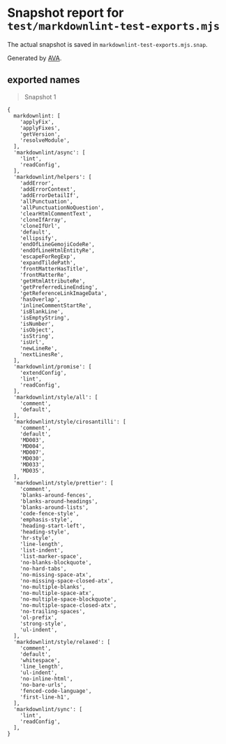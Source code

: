 # Snapshot report for `test/markdownlint-test-exports.mjs`

The actual snapshot is saved in `markdownlint-test-exports.mjs.snap`.

Generated by [AVA](https://avajs.dev).

## exported names

> Snapshot 1

    {
      markdownlint: [
        'applyFix',
        'applyFixes',
        'getVersion',
        'resolveModule',
      ],
      'markdownlint/async': [
        'lint',
        'readConfig',
      ],
      'markdownlint/helpers': [
        'addError',
        'addErrorContext',
        'addErrorDetailIf',
        'allPunctuation',
        'allPunctuationNoQuestion',
        'clearHtmlCommentText',
        'cloneIfArray',
        'cloneIfUrl',
        'default',
        'ellipsify',
        'endOfLineGemojiCodeRe',
        'endOfLineHtmlEntityRe',
        'escapeForRegExp',
        'expandTildePath',
        'frontMatterHasTitle',
        'frontMatterRe',
        'getHtmlAttributeRe',
        'getPreferredLineEnding',
        'getReferenceLinkImageData',
        'hasOverlap',
        'inlineCommentStartRe',
        'isBlankLine',
        'isEmptyString',
        'isNumber',
        'isObject',
        'isString',
        'isUrl',
        'newLineRe',
        'nextLinesRe',
      ],
      'markdownlint/promise': [
        'extendConfig',
        'lint',
        'readConfig',
      ],
      'markdownlint/style/all': [
        'comment',
        'default',
      ],
      'markdownlint/style/cirosantilli': [
        'comment',
        'default',
        'MD003',
        'MD004',
        'MD007',
        'MD030',
        'MD033',
        'MD035',
      ],
      'markdownlint/style/prettier': [
        'comment',
        'blanks-around-fences',
        'blanks-around-headings',
        'blanks-around-lists',
        'code-fence-style',
        'emphasis-style',
        'heading-start-left',
        'heading-style',
        'hr-style',
        'line-length',
        'list-indent',
        'list-marker-space',
        'no-blanks-blockquote',
        'no-hard-tabs',
        'no-missing-space-atx',
        'no-missing-space-closed-atx',
        'no-multiple-blanks',
        'no-multiple-space-atx',
        'no-multiple-space-blockquote',
        'no-multiple-space-closed-atx',
        'no-trailing-spaces',
        'ol-prefix',
        'strong-style',
        'ul-indent',
      ],
      'markdownlint/style/relaxed': [
        'comment',
        'default',
        'whitespace',
        'line_length',
        'ul-indent',
        'no-inline-html',
        'no-bare-urls',
        'fenced-code-language',
        'first-line-h1',
      ],
      'markdownlint/sync': [
        'lint',
        'readConfig',
      ],
    }
